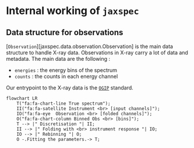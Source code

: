 # Internal working of `jaxspec`

## Data structure for observations

[`Observation`][jaxspec.data.observation.Observation] is the main data structure to handle X-ray data. Observations in X-ray carry a lot
of data and metadata. The main data are the following :

- `energies` : the energy bins of the spectrum
- `counts` : the counts in each energy channel

Our entrypoint to the X-ray data is the [`OGIP`](https://heasarc.gsfc.nasa.gov/docs/heasarc/ofwg/docs/spectra/ogip_92_007/node5.html) standard.

```mermaid
flowchart LR
    T("fa:fa-chart-line True spectrum");
    II("fa:fa-satellite Instrument <br> [input channels]");
    IO("fa:fa-eye  Observation <br> [folded channels]");
    O("fa:fa-chart-column Binned Obs <br> [bins]");
    T --> |" Discretisation "| II;
    II --> |" Folding with <br> instrument response "| IO;
    IO --> |" Rebinning "| O;
    O -.Fitting the parameters.-> T;
```